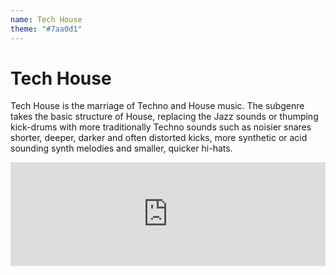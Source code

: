 ```yaml
---
name: Tech House
theme: "#7aa0d1"
---
```


# Tech House

Tech House is the marriage of Techno and House music. The subgenre takes the basic structure of House, replacing the Jazz sounds or thumping kick-drums with more traditionally Techno sounds such as noisier snares shorter, deeper, darker and often distorted kicks, more synthetic or acid sounding synth melodies and smaller, quicker hi-hats.



<iframe width="100%" height="166" scrolling="no" frameborder="no" allow="autoplay" src="https://w.soundcloud.com/player/?url=https%3A//api.soundcloud.com/tracks/768007033%3Fsecret_token%3Ds-96uvk&color=%231b1a65&auto_play=true&hide_related=true&show_comments=false&show_user=true&show_reposts=false&show_teaser=false"></iframe>
